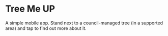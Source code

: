 # Tree Me UP

A simple mobile app. Stand next to a council-managed tree (in a supported area) and tap to find out more about it.